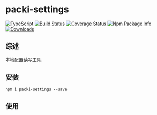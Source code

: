 # packi-settings

[![TypeScript](https://img.shields.io/badge/lang-typescript-blue.svg)](https://www.tslang.cn/) [![Build Status](https://travis-ci.org/yusangeng/packi-settings.svg?branch=master)](https://travis-ci.org/yusangeng/packi-settings) [![Coverage Status](https://coveralls.io/repos/github/yusangeng/packi-settings/badge.svg?branch=master)](https://coveralls.io/github/yusangeng/packi-settings?branch=master) [![Npm Package Info](https://badge.fury.io/js/packi-settings.svg)](https://www.npmjs.com/package/packi-settings) [![Downloads](https://img.shields.io/npm/dw/packi-settings.svg?style=flat)](https://www.npmjs.com/package/packi-settings)

## 综述

本地配置读写工具.

## 安装

```shell
npm i packi-settings --save
```

## 使用
